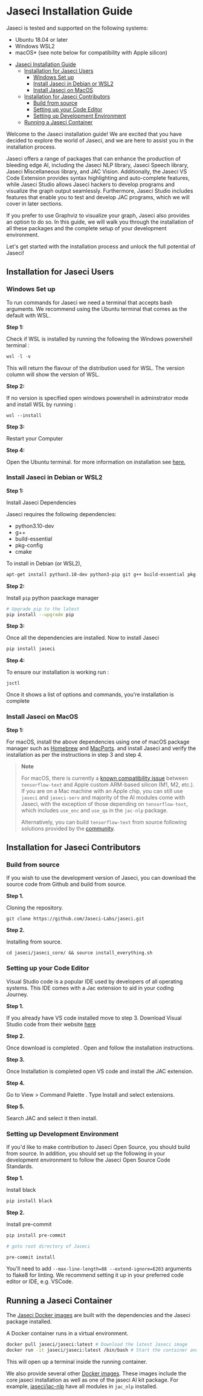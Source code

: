 # Jaseci Installation Guide

Jaseci is tested and supported on the following systems:
* Ubuntu 18.04 or later
* Windows WSL2
* macOS* (see note below for compatibility with Apple silicon)


- [Jaseci Installation Guide](#jaseci-installation-guide)
  - [Installation for Jaseci Users](#installation-for-jaseci-users)
    - [Windows Set up](#windows-set-up)
    - [Install Jaseci in Debian or WSL2](#install-jaseci-in-debian-or-wsl2)
    - [Install Jaseci on MacOS](#install-jaseci-on-macos)
  - [Installation for Jaseci Contributors](#installation-for-jaseci-contributors)
    - [Build from source](#build-from-source)
    - [Setting up your Code Editor](#setting-up-your-code-editor)
    - [Setting up Development Environment](#setting-up-development-environment)
  - [Running a Jaseci Container](#running-a-jaseci-container)


Welcome to the Jaseci installation guide! We are excited that you have decided to explore the world of Jaseci, and we are here to assist you in the installation process.

Jaseci offers a range of packages that can enhance the production of bleeding edge AI, including the Jaseci NLP library, Jaseci Speech library, Jaseci Miscellaneous library, and JAC Vision. Additionally, the Jaseci VS Code Extension provides syntax highlighting and auto-complete features, while Jaseci Studio allows Jaseci hackers to develop programs and visualize the graph output seamlessly. Furthermore, Jaseci Studio includes features that enable you to test and develop JAC programs, which we will cover in later sections.

If you prefer to use Graphviz to visualize your graph, Jaseci also provides an option to do so. In this guide, we will walk you through the installation of all these packages and the complete setup of your development environment.

Let's get started with the installation process and unlock the full potential of Jaseci!

## Installation for Jaseci Users

### Windows Set up

To run commands for Jaseci we need a terminal that accepts bash arguments. We recommend using the Ubuntu terminal that comes as the default with WSL.


**Step 1:**

Check if WSL is installed by running the following the Windows powershell terminal :

 ```python
 wsl -l -v
 ```
 This will return  the flavour of the distribution used for WSL. The version column will show the version of WSL.

**Step 2:**

If no version is specified open windows powershell in  adminstrator mode and install WSL by running :

```
wsl --install
```

**Step 3:**

Restart your Computer

**Step 4:**

Open the Ubuntu terminal. for more information on installation see [here.](https://docs.microsoft.com/en-us/windows/wsl/install)


### Install Jaseci in Debian or WSL2

**Step 1:**

Install Jaseci Dependencies

Jaseci requires the following dependencies:
* python3.10-dev
* g++
* build-essential
* pkg-config
* cmake

To install in Debian (or WSL2),

```bash
apt-get install python3.10-dev python3-pip git g++ build-essential pkg-config cmake
```

**Step 2:**

Install `pip` python paackage manager

```bash
# Upgrade pip to the latest
pip install --upgrade pip
```

**Step 3:**

Once all the dependencies are installed. Now to install Jaseci

```bash
pip install jaseci
```

**Step 4:**

To ensure our installation is working run :

```
jsctl
```

Once it shows a list of options and commands, you're installation is complete

### Install Jaseci on MacOS

**Step 1:**

For macOS, install the above dependencies using one of macOS package manager such as [Homebrew](https://brew.sh/) and [MacPorts](https://www.macports.org/). and install Jaseci and verify the installation as per the instructions in step 3 and step 4.

>
> **Note**
>
> For macOS, there is currently a [known compatibility issue](https://developer.apple.com/forums/thread/700906) between `tensorflow-text` and Apple custom ARM-based silicon (M1, M2, etc.). If you are on a Mac machine with an Apple chip, you can still use `jaseci` and `jaseci-serv` and majority of the AI modules come with Jaseci, with the exception of those depending on `tensorflow-text`, which includes `use_enc` and `use_qa` in the `jac-nlp` package.
>
> Alternatively, you can build `tensorflow-text` from source following solutions provided by the [community](https://github.com/Jaseci-Labs/jaseci.git).


## Installation for Jaseci Contributors

### Build from source

If you wish to use the development version of Jaseci, you can download the source code from Github and build from source.

**Step 1.**

Cloning the repository.

```
git clone https://github.com/Jaseci-Labs/jaseci.git
```

**Step 2.**

Installing from source.

```
cd jaseci/jaseci_core/ && source install_everything.sh
```


### Setting up your Code Editor

Visual Studio code is a popular IDE used by developers of all operating systems. This IDE comes with a Jac extension to aid in your coding Journey.

**Step 1.**

If you already have VS code installed move to step 3. Download Visual Studio code from their website [here](https://code.visualstudio.com/)

**Step 2.**

Once download is completed . Open and follow the installation instructions.

**Step 3.**

Once Installation is completed open VS code and install the JAC extension.

**Step 4.**

Go to View > Command Palette . Type Install and select extensions.

**Step 5.**

Search JAC and select it then install.


### Setting up Development Environment

If you'd like to make contribution to Jaseci Open Source, you should build from source. In addition, you should set up the following in your development environment to follow the Jaseci Open Source Code Standards.

**Step 1.**

Install black
```bash
pip install black
```

**Step 2.**

Install pre-commit
```bash
pip install pre-commit

# goto root directory of Jaseci

pre-commit install
```

You'll need to add `--max-line-length=88 --extend-ignore=E203` arguments to flake8 for linting. We recommend setting it up in your preferred code editor or IDE, e.g. VSCode.

## Running a Jaseci Container

The [Jaseci Docker images](https://hub.docker.com/r/jaseci/jaseci) are built with the dependencies and the Jaseci package installed.

A Docker container runs in a virtual environment.

```bash
docker pull jaseci/jaseci:latest # Download the latest Jaseci image
docker run -it jaseci/jaseci:latest /bin/bash # Start the container and launch an interactive terminal inside it
```
This will open up a terminal inside the running container.

We also provide several other [Docker images](https://hub.docker.com/u/jaseci/starred).
These images include the core jaseci installation as well as one of the jaseci AI kit package.
For example, [jaseci/jac-nlp](https://hub.docker.com/r/jaseci/jac-nlp) have all modules in `jac_nlp` installed.
